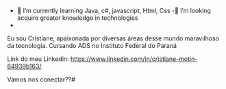 
- 🌱 I’m currently learning Java, c#, javascript, Html, Css
-👯 I’m looking acquire greater knowledge in technologies
- 
Eu sou Cristiane, apaixonada por diversas áreas desse mundo maravilhoso da tecnologia. Cursando ADS no Instituto Federal do Paraná

Link do meu Linkedin: https://www.linkedin.com/in/cristiane-motin-64939b163/

Vamos nos conectar??#
